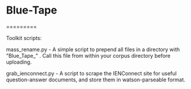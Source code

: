 Blue-Tape
=========
=========

Toolkit scripts:

mass_rename.py - A simple script to prepend all files in a directory with "Blue_Tape_" . Call this file from within your corpus directory before uploading.

grab_ienconnect.py - A script to scrape the IENConnect site for useful question-answer documents, and store them in watson-parseable format.